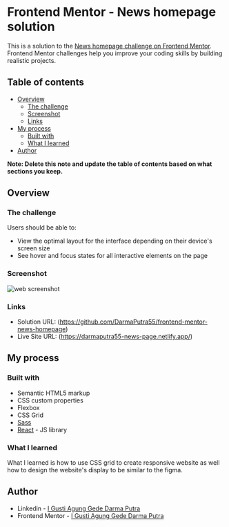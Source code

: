 # Frontend Mentor - News homepage solution

This is a solution to the [News homepage challenge on Frontend Mentor](https://www.frontendmentor.io/challenges/news-homepage-H6SWTa1MFl). Frontend Mentor challenges help you improve your coding skills by building realistic projects.

## Table of contents

- [Overview](#overview)
  - [The challenge](#the-challenge)
  - [Screenshot](#screenshot)
  - [Links](#links)
- [My process](#my-process)
  - [Built with](#built-with)
  - [What I learned](#what-i-learned)
- [Author](#author)

**Note: Delete this note and update the table of contents based on what sections you keep.**

## Overview

### The challenge

Users should be able to:

- View the optimal layout for the interface depending on their device's screen size
- See hover and focus states for all interactive elements on the page

### Screenshot

![web screenshot](./screenshot.jpg)

### Links

- Solution URL: (https://github.com/DarmaPutra55/frontend-mentor-news-homepage)
- Live Site URL: (https://darmaputra55-news-page.netlify.app/)

## My process

### Built with

- Semantic HTML5 markup
- CSS custom properties
- Flexbox
- CSS Grid
- [Sass](https://sass-lang.com/)
- [React](https://reactjs.org/) - JS library

### What I learned

What I learned is how to use CSS grid to create responsive website as well how to design the website's display to be similar to the figma.

## Author

- Linkedin - [I Gusti Agung Gede Darma Putra](https://www.linkedin.com/in/i-gusti-agung-gede-darma-putra-0b8025237/)
- Frontend Mentor - [I Gusti Agung Gede Darma Putra](https://www.frontendmentor.io/profile/DarmaPutra55)
